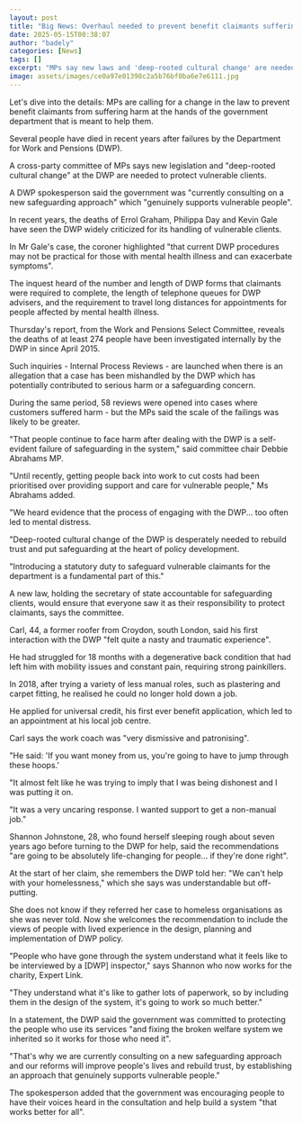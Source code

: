 ```yaml
---
layout: post
title: "Big News: Overhaul needed to prevent benefit claimants suffering harm, MPs say"
date: 2025-05-15T00:38:07
author: "badely"
categories: [News]
tags: []
excerpt: "MPs say new laws and 'deep-rooted cultural change' are needed at the Department for Work and Pensions."
image: assets/images/ce0a97e01398c2a5b76bf0ba6e7e6111.jpg
---
```


Let's dive into the details: MPs are calling for a change in the law to prevent benefit claimants from suffering harm at the hands of the government department that is meant to help them.

Several people have died in recent years after failures by the Department for Work and Pensions (DWP).

A cross-party committee of MPs says new legislation and "deep-rooted cultural change" at the DWP are needed to protect vulnerable clients.

A DWP spokesperson said the government was "currently consulting on a new safeguarding approach" which "genuinely supports vulnerable people". 

In recent years, the deaths of Errol Graham, Philippa Day and Kevin Gale have seen the DWP widely criticized for its handling of vulnerable clients.  

In Mr Gale's case, the coroner highlighted "that current DWP procedures may not be practical for those with mental health illness and can exacerbate symptoms". 

The inquest heard of the number and length of DWP forms that claimants were required to complete, the length of telephone queues for DWP advisers, and the requirement to travel long distances for appointments for people affected by mental health illness.

Thursday's report, from the Work and Pensions Select Committee, reveals the deaths of at least 274 people have been investigated internally by the DWP in since April 2015.

Such inquiries - Internal Process Reviews - are launched when there is an allegation that a case has been mishandled by the DWP which has potentially contributed to serious harm or a safeguarding concern. 

During the same period, 58 reviews were opened into cases where customers suffered harm - but the MPs said the scale of the failings was likely to be greater.

"That people continue to face harm after dealing with the DWP is a self-evident failure of safeguarding in the system," said committee chair Debbie Abrahams MP. 

"Until recently, getting people back into work to cut costs had been prioritised over providing support and care for vulnerable people," Ms Abrahams added. 

"We heard evidence that the process of engaging with the DWP... too often led to mental distress.

"Deep-rooted cultural change of the DWP is desperately needed to rebuild trust and put safeguarding at the heart of policy development. 

"Introducing a statutory duty to safeguard vulnerable claimants for the department is a fundamental part of this."  

A new law, holding the secretary of state accountable for safeguarding clients, would ensure that everyone saw it as their responsibility to protect claimants, says the committee.

Carl, 44, a former roofer from Croydon, south London, said his first interaction with the DWP "felt quite a nasty and traumatic experience".

He had struggled for 18 months with a degenerative back condition that had left him with mobility issues and constant pain, requiring strong painkillers. 

In 2018, after trying a variety of less manual roles, such as plastering and carpet fitting, he realised he could no longer hold down a job.

He applied for universal credit, his first ever benefit application, which led to an appointment at his local job centre. 

Carl says the work coach was "very dismissive and patronising".

"He said: 'If you want money from us, you're going to have to jump through these hoops.'  

"It almost felt like he was trying to imply that I was being dishonest and I was putting it on. 

"It was a very uncaring response. I wanted support to get a non-manual job."

Shannon Johnstone, 28, who found herself sleeping rough about seven years ago before turning to the DWP for help, said the recommendations "are going to be absolutely life-changing for people... if they're done right". 

At the start of her claim, she remembers the DWP told her: "We can't help with your homelessness," which she says was understandable but off-putting. 

She does not know if they referred her case to homeless organisations as she was never told. Now she welcomes the recommendation to include the views of people with lived experience in the design, planning and implementation of DWP policy. 

"People who have gone through the system understand what it feels like to be interviewed by a [DWP] inspector," says Shannon who now works for the charity, Expert Link.

"They understand what it's like to gather lots of paperwork, so by including them in the design of the system, it's going to work so much better."

In a statement, the DWP said the government was committed to protecting the people who use its services "and fixing the broken welfare system we inherited so it works for those who need it". 

"That's why we are currently consulting on a new safeguarding approach and our reforms will improve people's lives and rebuild trust, by establishing an approach that genuinely supports vulnerable people."

The spokesperson added that the government was encouraging people to have their voices heard in the consultation and help build a system "that works better for all".

